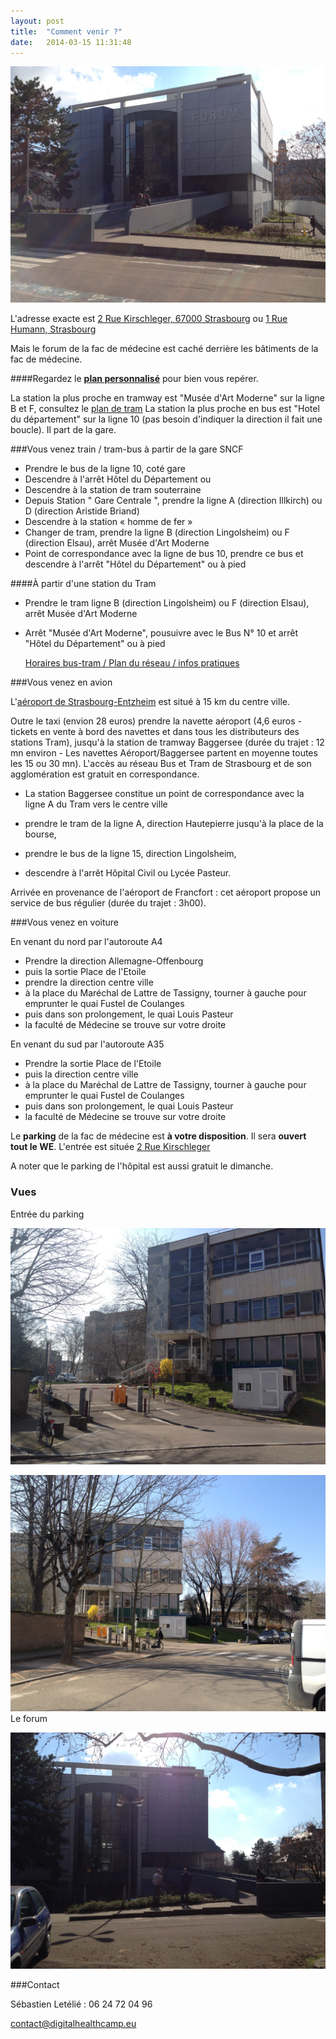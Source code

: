 ```yaml
---
layout: post
title:  "Comment venir ?"
date:   2014-03-15 11:31:48
---
```


![Forum vue de l'entrée](/img/forum.JPG)

L'adresse exacte est [2 Rue Kirschleger, 67000 Strasbourg](https://www.google.fr/maps/place/2+Rue+Kirschleger/@48.5775028,7.7404357,17z/data=!3m1!4b1!4m2!3m1!1s0x4796c9b37a659053:0xb2501701ca7bc42c) ou [1 Rue Humann, Strasbourg](https://www.google.fr/maps/place/1+Rue+Humann/@48.5768656,7.7380692,17z/data=!3m1!4b1!4m2!3m1!1s0x4796c9b4616fdaaf:0x7f1cc95e87633b78)

Mais le forum de la fac de médecine est caché derrière les bâtiments de la fac de médecine.

####Regardez le **[plan personnalisé](https://mapsengine.google.com/map/edit?mid=zvONMy3YPLvI.kIohr3SUGc24)** pour bien vous repérer.

La station la plus proche en tramway est "Musée d'Art Moderne" sur la ligne B et F, consultez le [plan de tram](http://www.cts-strasbourg.eu/export/sites/default/pdf/04SeDeplacer/03PlansReseau/CARTONNETTE-tram-nov-2013-OK.pdf)
La station la plus proche en bus est "Hotel du département" sur la ligne 10 (pas besoin d'indiquer la direction il fait une boucle). Il part de la gare.

<!--more-->

###Vous venez train / tram-bus à partir de la gare SNCF
 - Prendre le bus de la ligne 10, coté gare
 - Descendre à l'arrêt Hôtel du Département
   ou
 - Descendre à la station de tram souterraine
 - Depuis Station " Gare Centrale ", prendre la ligne A (direction Illkirch) ou D (direction Aristide Briand)
 - Descendre à la station « homme de fer »
 - Changer de tram, prendre la ligne B (direction Lingolsheim) ou F (direction Elsau), arrêt Musée d'Art Moderne
 - Point de correspondance avec la ligne de bus 10, prendre ce bus et descendre à l'arrêt "Hôtel du Département" ou à pied

####À partir d'une station du Tram
 - Prendre le tram ligne B (direction Lingolsheim) ou F (direction Elsau), arrêt Musée d'Art Moderne
 - Arrêt "Musée d'Art Moderne", pousuivre avec le Bus N° 10 et arrêt "Hôtel du Département" ou à pied

   [Horaires bus-tram / Plan du réseau / infos pratiques](http://www.cts-strasbourg.eu/fr/)

###Vous venez en avion

L'[aéroport de Strasbourg-Entzheim](http://www.strasbourg.aeroport.fr/) est situé à 15 km du centre ville.

Outre le taxi (envion 28 euros) prendre la navette aéroport (4,6 euros - tickets en vente à bord des navettes et dans tous les distributeurs des stations Tram), jusqu'à la station de tramway Baggersee (durée du trajet : 12 mn environ - Les navettes Aéroport/Baggersee partent en moyenne toutes les 15 ou 30 mn). L'accès au réseau Bus et Tram de Strasbourg et de son agglomération est gratuit en correspondance.

 - La station Baggersee constitue un point de correspondance avec la ligne A du Tram vers le centre ville

 - prendre le tram de la ligne A, direction Hautepierre jusqu'à la place de la bourse,

 - prendre le bus de la ligne 15, direction Lingolsheim,

 - descendre à l'arrêt Hôpital Civil ou Lycée Pasteur.

Arrivée en provenance de l'aéroport de Francfort  : cet aéroport propose un service de bus régulier (durée du trajet : 3h00).

###Vous venez en voiture

En venant du nord par l'autoroute A4
 - Prendre la direction Allemagne-Offenbourg
 - puis la sortie Place de l'Etoile
 - prendre la direction centre ville
 - à la place du Maréchal de Lattre de Tassigny, tourner à gauche pour emprunter le quai Fustel de Coulanges
 - puis dans son prolongement, le quai Louis Pasteur
 - la faculté de Médecine se trouve sur votre droite

En venant du sud par l'autoroute A35
 - Prendre la sortie Place de l'Etoile
 - puis la direction centre ville
 - à la place du Maréchal de Lattre de Tassigny, tourner à gauche pour emprunter le quai Fustel de Coulanges
 - puis dans son prolongement, le quai Louis Pasteur
 - la faculté de Médecine se trouve sur votre droite

Le **parking** de la fac de médecine est **à votre disposition**. Il sera **ouvert tout le WE**. L'entrée est située [2 Rue Kirschleger](https://www.google.fr/maps/place/2+Rue+Kirschleger/@48.5778124,7.7400117,17z/data=!3m1!4b1!4m2!3m1!1s0x4796c9b37a659053:0x6db80a18364d6fcb)

A noter que le parking de l'hôpital est aussi gratuit le dimanche.

### Vues

Entrée du parking

![Entrée du parking](/img/entreeparking.JPG)

![prix](/img/entreeparking2.JPG)
Le forum

![Forum vue de l'entrée](/img/forum2.JPG)

###Contact

Sébastien Letélié : 06 24 72 04 96

contact@digitalhealthcamp.eu

